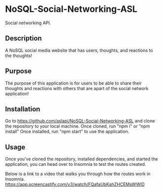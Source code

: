 # NoSQL-Social-Networking-ASL
Social networking API.

## Description

A NoSQL social media website that has users, thoughts, and reactions to the thoughts!

## Purpose

The purpose of this application is for users to be able to share their thoughts and reactions with others that are apart of the social network application!

## Installation

Go to https://github.com/aslapi/NoSQL-Social-Networking-ASL and clone the repository to your local machine. Once cloned, run "npm i" or "npm install" Once installed, run "npm start" to use the application.

## Usage

Once you've cloned the repository, installed dependencies, and started the application, you can head over to Insomnia to test the routes created.

Below is a link to a video that walks you through how the routes work in Insomnia.
https://app.screencastify.com/v3/watch/FQafaUbKahZHCEMsWWlD 